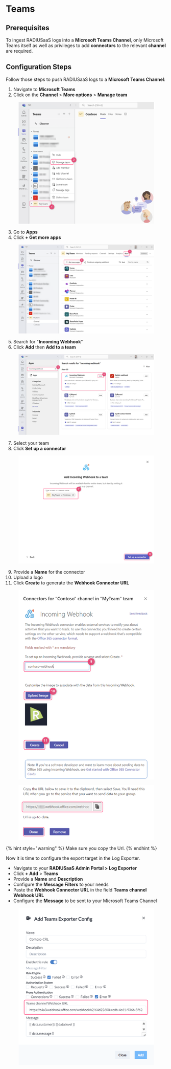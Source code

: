 # Teams

## Prerequisites

To ingest RADIUSaaS logs into a **Microsoft Teams Channel**, only Microsoft Teams itself as well as privileges to add **connectors** to the relevant **channel** are required.

## Configuration Steps

Follow those steps to push RADIUSaaS logs to a **Microsoft Teams Channel**:

1. Navigate to **Microsoft Teams**
2. Click on the **Channel** > **More options** > **Manage team**

<figure><img src="../../../../.gitbook/assets/image (446).png" alt=""><figcaption></figcaption></figure>

3. Go to **Apps**
4. Click **+ Get more apps**

<figure><img src="../../../../.gitbook/assets/image (448).png" alt=""><figcaption></figcaption></figure>

5. Search for "**Incoming Webhook**"
6. Click **Add** then **Add to a team**

<figure><img src="../../../../.gitbook/assets/image (450).png" alt=""><figcaption></figcaption></figure>

7. Select your team
8. Click **Set up a connector**

<figure><img src="../../../../.gitbook/assets/image (452).png" alt=""><figcaption></figcaption></figure>

9. Provide a **Name** for the connector
10. Upload a logo
11. Click **Create** to generate the **Webhook Connector URL**

<figure><img src="../../../../.gitbook/assets/image (454).png" alt="" width="554"><figcaption></figcaption></figure>

<figure><img src="../../../../.gitbook/assets/image (456).png" alt=""><figcaption></figcaption></figure>

{% hint style="warning" %}
Make sure you copy the Url.&#x20;
{% endhint %}

Now it is time to configure the export target in the Log Exporter.&#x20;

* Navigate to your **RADIUSaaS Admin Portal > Log Exporter**
* Click **+ Add** > **Teams**
* Provide a **Name** and **Description**
* Configure the **Message Filters** to your needs
* Paste the **Webhook Connector URL** in the field **Teams channel Webhook URL**
* Configure the **Message** to be sent to your Microsoft Teams Channel

<figure><img src="../../../../.gitbook/assets/image (457).png" alt=""><figcaption></figcaption></figure>
